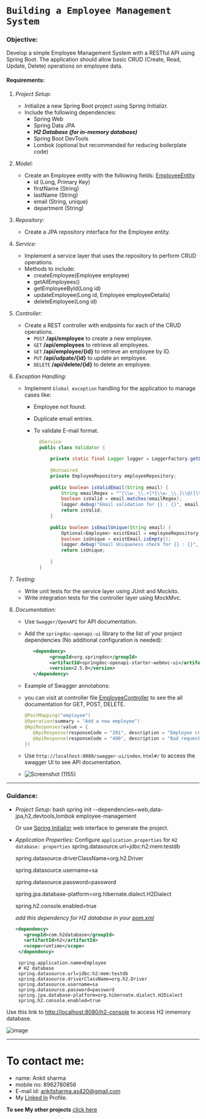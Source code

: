 # `Building a Employee Management System`
### Objective:
Develop a simple Employee Management System with a RESTful API using Spring Boot. The application should allow basic CRUD (Create, Read, Update, Delete) operations on employee data.

#### Requirements:

1. *Project Setup:*
   - Initialize a new Spring Boot project using Spring Initializr.
   - Include the following dependencies:
     - Spring Web
     - Spring Data JPA
     - ***H2 Database (for in-memory database)***
     - Spring Boot DevTools
     - Lombok (optional but recommended for reducing boilerplate code)

2. *Model:*
   - Create an Employee entity with the following fields: [EmployeeEntity](https://github.com/ImCodeHub/Employee/blob/main/Employee/src/main/java/com/EmployeeManagement/Employee/Entity/Employee.java)
     - id (Long, Primary Key)
     - firstName (String)
     - lastName (String)
     - email (String, unique)
     - department (String)

3. *Repository:*
   - Create a JPA repository interface for the Employee entity.

4. *Service:*
   - Implement a service layer that uses the repository to perform CRUD operations.
   - Methods to include:
     - createEmployee(Employee employee)
     - getAllEmployees()
     - getEmployeeById(Long id)
     - updateEmployee(Long id, Employee employeeDetails)
     - deleteEmployee(Long id)

5. *Controller:*
   - Create a REST controller with endpoints for each of the CRUD operations.
     - `POST` **/api/employee** to create a new employee.
     - `GET` **/api/employees** to retrieve all employees.
     - `GET` **/api/employee/{id}** to retrieve an employee by ID.
     - `PUT` **/api/udpate/{id}** to update an employee.
     - `DELETE` **/api/delete/{id}** to delete an employee.

6. *Exception Handling:*
   - Implement `Global exception` handling for the application to manage cases like:
     - Employee not found.
     - Duplicate email entries.
     - To validate E-mail format.
       
       ```java
         @Service
         public class Validator {
         
             private static final Logger logger = LoggerFactory.getLogger(Validator.class);
         
             @Autowired
             private EmployeeRepository employeeRepository;
         
             public boolean isValidEmail(String email) {
                 String emailRegex = "^[\\w-_\\.+]*[\\w-_\\.]\\@([\\w]+\\.)+[\\w]+$";
                 boolean isValid = email.matches(emailRegex);
                 logger.debug("Email validation for {} : {}", email, isValid);
                 return isValid;
             }
         
             public boolean isEmailUnique(String email) {
                 Optional<Employee> existEmail = employeeRepository.findByEmail(email);
                 boolean isUnique = existEmail.isEmpty();
                 logger.debug("Email Uniqueness check for {} : {}", email, isUnique);
                 return isUnique;
         
             }
         }


7. *Testing:*
   - Write unit tests for the service layer using JUnit and Mockito.
   - Write integration tests for the controller layer using MockMvc.

8. *Documentation:*
   - Use `Swagger/OpenAPI` for API documentation.
   - Add the `springdoc-openapi-ui` library to the list of your project dependencies (No additional configuration is needed):

      ```xml 
         <dependency>
               <groupId>org.springdoc</groupId>
               <artifactId>springdoc-openapi-starter-webmvc-ui</artifactId>
               <version>2.5.0</version>
         </dependency>

      ```
   - Example of Swagger annotations:
   - you can visit at controller file [EmployeeController](https://github.com/ImCodeHub/Employee/blob/main/Employee/src/main/java/com/EmployeeManagement/Employee/Controller/EmployeeController.java) to see the all documentation for GET, POST, DELETE.
      ```java
      @PostMapping("employee")
      @Operation(summary = "Add a new employee")
      @ApiResponses(value = {
         @ApiResponse(responseCode = "201", description = "Employee created successfully"),
         @ApiResponse(responseCode = "400", description = "Bad request")
      })
      ```
   - Use `http://localhost:8080/swagger-ui/index.html#/` to access the swagger UI to see API documentation.
     
   - ![Screenshot (1155)](https://github.com/ImCodeHub/Employee/assets/98458146/2c6cc093-5658-40d8-82a1-73bb95ba556d)


---

### Guidance:

- *Project Setup:*
  bash
  spring init --dependencies=web,data-jpa,h2,devtools,lombok employee-management
  
  Or use [Spring Initializr](https://start.spring.io/) web interface to generate the project.

- *Application Properties:*
  Configure `application.properties` for `H2 database:
  properties`
  spring.datasource.url=jdbc:h2:mem:testdb
  
  spring.datasource.driverClassName=org.h2.Driver
  
  spring.datasource.username=sa
  
  spring.datasource.password=password
  
  spring.jpa.database-platform=org.hibernate.dialect.H2Dialect
  
  spring.h2.console.enabled=true

  *add this dependency for H2 database in your [pom.xml](https://github.com/ImCodeHub/Employee/blob/main/Employee/pom.xml)*
   ```xml
   <dependency>
      <groupId>com.h2database</groupId>
      <artifactId>h2</artifactId>
      <scope>runtime</scope>
 	</dependency>
   ```

     ```properties
      spring.application.name=Employee
      # H2 database
      spring.datasource.url=jdbc:h2:mem:testdb
      spring.datasource.driverClassName=org.h2.Driver
      spring.datasource.username=sa
      spring.datasource.password=password
      spring.jpa.database-platform=org.hibernate.dialect.H2Dialect
      spring.h2.console.enabled=true
     ```

Use this link to [http://localhost:8080/h2-console](http://localhost:8080/h2-console) to access H2 inmemory database.

  ![image](https://github.com/ImCodeHub/Employee/assets/98458146/41569f6f-c227-4786-a73f-4e3f1f6ddf8f)

---
# To contact me:
   - name: Ankit sharma
   - mobile no: 8962780856
   - E-mail id: ankitsharma.as420@gmail.com
   - My [Linked In](https://www.linkedin.com/in/ankit-sharma-a6689b1a5/) Profile.
     
**To see My other projects** [click here](https://github.com/ImCodeHub?tab=repositories)

